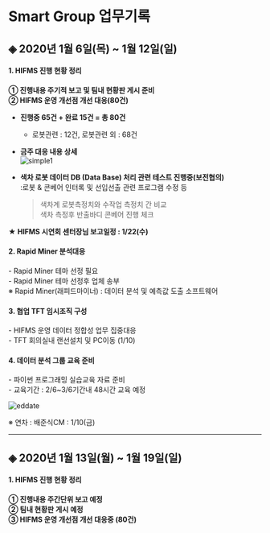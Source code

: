 <!--header.html-->
<link rel="stylesheet" href="{{ site.baseurl }}/assets/css/style.css">
<link rel="stylesheet" href="https://fonts.googleapis.com/earlyaccess/jejugothic.css">
<link rel="stylesheet" href="https://fonts.googleapis.com/earlyaccess/nanumgothic.css">

# **Smart Group 업무기록**


## ◈ 2020년 1월 6일(목) ~ 1월 12일(일)

<h4>1. HIFMS 진행 현황 정리</h4>
    
**① 진행내용 주기적 보고 및 팀내 현황판 게시 준비**<br>
**② HIFMS 운영 개선점 개선 대응(80건)**

* **진행중 65건 + 완료 15건 = 총 80건**<br> 
	- 로봇관련 : 12건, 로봇관련 외 : 68건<br> 	

* **금주 대응 내용 상세**<br> 
![simple1](https://user-images.githubusercontent.com/50024239/72126788-ca543b80-33b0-11ea-995f-2b06bd445ea7.png)

* **색차 로봇 데이터 DB (Data Base) 처리 관련 테스트 진행중(보전협의)**<br>
:로봇 & 콘베어 인터록 및 선입선출 관련 프로그램 수정 등<br>
	> 색차계 로봇측정치와 수작업 측정치 간 비교<br>
	> 색차 측정후 반출바디 콘베어 진행 체크

**★ HIFMS 시연회 센터장님 보고일정 : 1/22(수)**

<h4>2. Rapid Miner 분석대응</h4> 
- Rapid Miner 테마 선정 필요<br> 
- Rapid Miner 테마 선정후 업체 송부<br>
   ※ Rapid Miner(래피드마이너) : 데이터 분석 및 예측값 도출 소프트웨어<br>   

<h4>3. 협업 TFT 임시조직 구성</h4>
 - HIFMS 운영 데이터 정합성 업무 집중대응<br>
 - TFT 회의실내 랜선설치 및 PC이동 (1/10)<br>

<h4>4. 데이터 분석 그룹 교육 준비</h4>
 - 파이썬 프로그래밍 실습교육 자료 준비<br>
 - 교육기간 : 2/6~3/6기간내 48시간 교육 예정<br>

![eddate](https://user-images.githubusercontent.com/50024239/71602929-d4e72780-2b9d-11ea-8e11-5e1ad249208f.png)

※ 연차 : 배준식CM : 1/10(금) <br>


---------------------------------------------
## ◈ 2020년 1월 13일(월) ~ 1월 19일(일)

<h4>1. HIFMS 진행 현황 정리</h4>

**① 진행내용 주간단위 보고 예정**<br>
**② 팀내 현황판 게시 예정**<br>
**③ HIFMS 운영 개선점 개선 대응중 (80건)**

